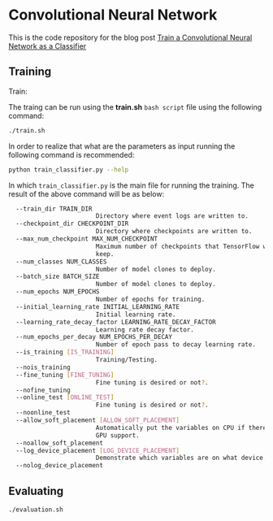 # Convolutional Neural Network

This is the code repository for the blog post [Train a Convolutional Neural Network as a Classifier](http://machinelearninguru.com/deep_learning/tensorflow/neural_networks/cnn_classifier/cnn_classifier.html)


## Training


Train:

The traing can be run using the **train.sh** `bash script` file using the following command:

```bash
./train.sh
```

In order to realize that what are the parameters as input running the following command is recommended:

```bash
python train_classifier.py --help
```
In which `train_classifier.py` is the main file for running the training. The result of the above command will be as below:
```bash
  --train_dir TRAIN_DIR
                        Directory where event logs are written to.
  --checkpoint_dir CHECKPOINT_DIR
                        Directory where checkpoints are written to.
  --max_num_checkpoint MAX_NUM_CHECKPOINT
                        Maximum number of checkpoints that TensorFlow will
                        keep.
  --num_classes NUM_CLASSES
                        Number of model clones to deploy.
  --batch_size BATCH_SIZE
                        Number of model clones to deploy.
  --num_epochs NUM_EPOCHS
                        Number of epochs for training.
  --initial_learning_rate INITIAL_LEARNING_RATE
                        Initial learning rate.
  --learning_rate_decay_factor LEARNING_RATE_DECAY_FACTOR
                        Learning rate decay factor.
  --num_epochs_per_decay NUM_EPOCHS_PER_DECAY
                        Number of epoch pass to decay learning rate.
  --is_training [IS_TRAINING]
                        Training/Testing.
  --nois_training
  --fine_tuning [FINE_TUNING]
                        Fine tuning is desired or not?.
  --nofine_tuning
  --online_test [ONLINE_TEST]
                        Fine tuning is desired or not?.
  --noonline_test
  --allow_soft_placement [ALLOW_SOFT_PLACEMENT]
                        Automatically put the variables on CPU if there is no
                        GPU support.
  --noallow_soft_placement
  --log_device_placement [LOG_DEVICE_PLACEMENT]
                        Demonstrate which variables are on what device.
  --nolog_device_placement

```


## Evaluating

```bash
./evaluation.sh
```



